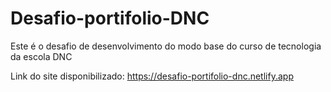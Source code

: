 # Desafio-portifolio-DNC
Este é o desafio de desenvolvimento do modo base do curso de tecnologia da escola DNC 

Link do site disponibilizado: https://desafio-portifolio-dnc.netlify.app
